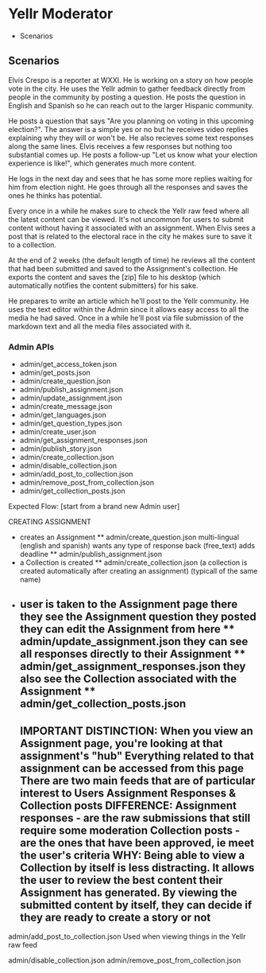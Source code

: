 # Yellr Moderator


- Scenarios


## Scenarios

Elvis Crespo is a reporter at WXXI. He is working on a story on how people vote in the city.
He uses the Yellr admin to gather feedback directly from people in the community by posting a question. He posts the question in English and Spanish so he can reach out to the larger Hispanic community.

He posts a question that says "Are you planning on voting in this upcoming election?".
The answer is a simple yes or no but he receives video replies explaining why they will or won't be. He also recieves some text responses along the same lines. Elvis receives a few responses but nothing too substantial comes up. He posts a follow-up "Let us know what your election experience is like!", which generates much more content.

He logs in the next day and sees that he has some more replies waiting for him from election night. He goes through all the responses and saves the ones he thinks has potential.

Every once in a while he makes sure to check the Yellr raw feed where all the latest content can be viewed. It's not uncommon for users to submit content without having it associated with an assignment. When Elvis sees a post that is related to the electoral race in the city he makes sure to save it to a collection.

At the end of 2 weeks (the default length of time) he reviews all the content that had been submitted and saved to the Assignment's collection. He exports the content and saves the [zip] file to his desktop (which automatically notifies the content submitters) for his sake.

He prepares to write an article which he'll post to the Yellr community. He uses the text editor within the Admin since it allows easy access to all the media he had saved. Once in a while he'll post via file submission of the markdown text and all the media files associated with it.




### Admin APIs

- admin/get_access_token.json
- admin/get_posts.json
- admin/create_question.json
- admin/publish_assignment.json
- admin/update_assignment.json
- admin/create_message.json
- admin/get_languages.json
- admin/get_question_types.json
- admin/create_user.json
- admin/get_assignment_responses.json
- admin/publish_story.json
- admin/create_collection.json
- admin/disable_collection.json
- admin/add_post_to_collection.json
- admin/remove_post_from_collection.json
- admin/get_collection_posts.json



Expected Flow:
[start from a brand new Admin user]

CREATING ASSIGNMENT
-   creates an Assignment
        ** admin/create_question.json
    multi-lingual (english and spanish)
    wants any type of response back (free_text)
    adds deadline
        ** admin/publish_assignment.json
-   a Collection is created
        ** admin/create_collection.json
    (a collection is created automatically after creating an assignment)
    (typicall of the same name)
-   user is taken to the Assignment page
    there they see the Assignment question they posted
    they can edit the Assignment from here
        ** admin/update_assignment.json
    they can see all responses directly to their Assignment
        ** admin/get_assignment_responses.json
    they also see the Collection associated with the Assignment
        ** admin/get_collection_posts.json
    ----------------------------
    IMPORTANT DISTINCTION:
        When you view an Assignment page, you're looking at that assignment's "hub"
        Everything related to that assignment can be accessed from this page
        There are two main feeds that are of particular interest to Users
        Assignment Responses & Collection posts
    DIFFERENCE:
        Assignment responses - are the raw submissions that still require some moderation
        Collection posts - are the ones that have been approved, ie meet the user's criteria
    WHY:
        Being able to view a Collection by itself is less distracting.
        It allows the user to review the best content their Assignment has generated.
        By viewing the submitted content by itself, they can decide if they are ready to create a story or not
    ----------------------------


admin/add_post_to_collection.json
Used when viewing things in the Yellr raw feed


admin/disable_collection.json
admin/remove_post_from_collection.json

